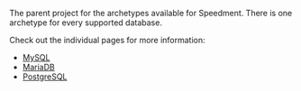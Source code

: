 The parent project for the archetypes available for Speedment. There is one archetype for every supported database.

Check out the individual pages for more information:
* [MySQL](https://github.com/speedment/speedment/tree/master/archetype-parent/speedment-archetype-mysql)
* [MariaDB](https://github.com/speedment/speedment/tree/master/archetype-parent/speedment-archetype-mariadb)
* [PostgreSQL](https://github.com/speedment/speedment/tree/master/archetype-parent/speedment-archetype-postgresql)
